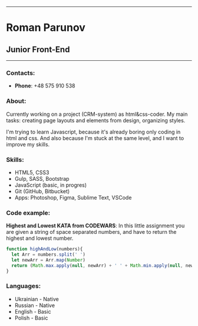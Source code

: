 *****

# Roman Parunov
## Junior Front-End

-----

### Contacts:
* __Phone__: +48 575 910 538

### About:
Currently working on a project (CRM-system) as html&css-coder. My main tasks: creating page layouts and elements from design, organizing styles.

I'm trying to learn Javascript, because it's already boring only coding in html and css. And also because I'm stuck at the same level, and I want to improve my skills.

### Skills:
* HTML5, CSS3
* Gulp, SASS, Bootstrap
* JavaScript (basic, in progres)
* Git (GitHub, Bitbucket)
* Apps: Photoshop, Figma, Sublime Text, VSCode

### Code example:
__Highest and Lowest KATA from CODEWARS__: In this little assignment you are given a string of space separated numbers, and have to return the highest and lowest number.

```javascript
function highAndLow(numbers){
  let Arr = numbers.split(' ')
  let newArr = Arr.map(Number)
  return (Math.max.apply(null, newArr) + ' ' + Math.min.apply(null, newArr))
}
```

### Languages:
* Ukrainian - Native
* Russian - Native
* English - Basic
* Polish - Basic
